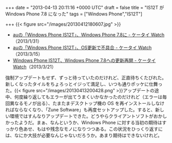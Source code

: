 
+++
date = "2013-04-13 20:11:16 +0000 UTC"
draft = false
title = "IS12T が Windows Phone 7.8 になった"
tags = ["Windows Phone","IS12T"]

+++
{{< figure src="/images/20130412180607.jpg"  >}}

<ul>
<li><a href="http://k-tai.impress.co.jp/docs/news/20130131_585882.html">auの「Windows Phone IS12T」、Windows Phone 7.8に - ケータイ Watch</a>（2013/1/31）</li>
<li><a href="http://k-tai.impress.co.jp/docs/news/20130315_591895.html">auの「Windows Phone IS12T」、OS更新で不具合 - ケータイ Watch</a>（2013/3/15）</li>
<li><a href="http://k-tai.impress.co.jp/docs/news/20130321_592564.html">Windows Phone IS12T、Windows Phone 7.8への更新再開 - ケータイ Watch</a>（2013/3/21）</li>
</ul>強制アップデートもせず、ずっと待っていたのだけれど、正直待ちくたびれた。新しくなったタイルをちょろっとイジって満足し、いつも通りポッケに仕舞った。{{< figure src="/images/20130413200428.png"  >}}アップデートの途中、何度繰り返してもエラーが出てうまくいかなかったのだけれど（エラーは毎回異なるモノが出る）、たまたまデスクトップ機の OS を再インストールしなければならなくなり、「Zune Software」も再度セットアップした。すると、新しい環境ではすんなりアップデートできた。どうやらクライアントソフトがおかしかったようだ。まぁ、なんというか、Windows Phone に対する当初の期待はすっかり色あせ、もはや残念なモノになりつつある。この状況をひっくり返すには、なにか大技が必要なんじゃないだろうか。あまり期待はできないけれど。


